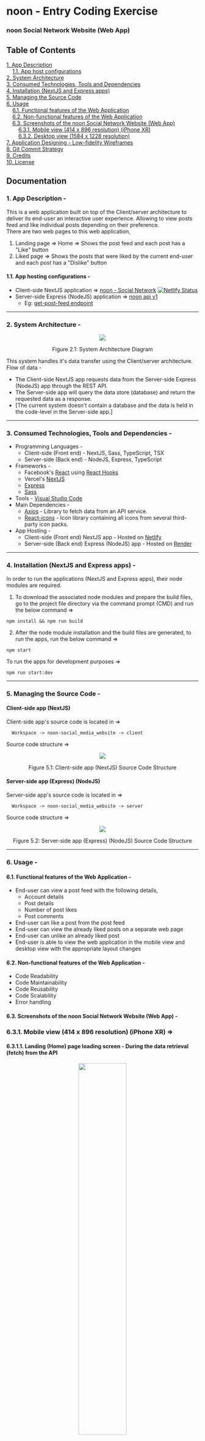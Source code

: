 <h1>noon - Entry Coding Exercise</h1>

### noon Social Network Website (Web App)

## Table of Contents

[1. App Description](#1-app-description--)<br>
  &nbsp;&nbsp;&nbsp;&nbsp;[1.1. App host configurations](#11-app-host-configurations--)<br>
[2. System Architecture](#2-system-architecture--)<br>
[3. Consumed Technologies, Tools and Dependencies](#3-consumed-technologies-tools-and-dependencies--)<br>
[4. Installation (NextJS and Express apps)](#4-installation-nextjs-and-express-apps--)<br>
[5. Managing the Source Code](#5-managing-the-source-code--)<br>
[6. Usage](#6-usage--)<br>
  &nbsp;&nbsp;&nbsp;&nbsp;[6.1. Functional features of the Web Application](#61-functional-features-of-the-web-application--)<br>
  &nbsp;&nbsp;&nbsp;&nbsp;[6.2. Non-functional features of the Web Application](#62-non-functional-features-of-the-web-application--)<br>
  &nbsp;&nbsp;&nbsp;&nbsp;[6.3. Screenshots of the noon Social Network Website (Web App)](#63-screenshots-of-the-noon-social-network-website-web-app--)<br>
    &nbsp;&nbsp;&nbsp;&nbsp;&nbsp;&nbsp;&nbsp;&nbsp;[6.3.1. Mobile view (414 x 896 resolution) (iPhone XR)](#631-mobile-view-414-x-896-resolution-iphone-xr-)<br>
    &nbsp;&nbsp;&nbsp;&nbsp;&nbsp;&nbsp;&nbsp;&nbsp;[6.3.2. Desktop view (1584 x 1228 resolution)](#632-desktop-view-1584-x-1228-resolution-)<br>
[7. Application Designing - Low-fidelity Wireframes](#7-application-designing---low-fidelity-wireframes)<br>
[8. Git Commit Strategy](#8-git-commit-strategy--)<br>
[9. Credits](#9-credits--)<br>
[10. License](#10-license--)<br>

## Documentation

### 1. App Description -
This is a web application built on top of the Client/server architecture to deliver its end-user an interactive user experience. Allowing to view posts feed and like individual posts depending on their preference.<br/>
There are two web pages to this web application,
1. Landing page => Home => Shows the post feed and each post has a "Like" button
2. Liked page => Shows the posts that were liked by the current end-user and each post has a "Dislike" button

#### 1.1. App hosting configurations -
- Client-side NextJS application => <a href="https://noon-social-network.netlify.app">noon - Social Network</a> [![Netlify Status](https://api.netlify.com/api/v1/badges/500250a6-6b83-42e7-aed6-cd3a42f421b1/deploy-status)](https://app.netlify.com/sites/noon-social-network/deploys)<br>
- Server-side Express (NodeJS) application => <a href="https://noon-api-v1.onrender.com">noon api v1</a><br>
  - Eg: <a href="https://noon-api-v1.onrender.com/noon/api-v1/get-post-feed">get-post-feed endpoint</a> 

<hr>

### 2. System Architecture -
<p align="center">
  <kbd>
    <img src="./Documentation/System-Architecture-Diagram/system-architecture-diagram.png" />
  </kbd>
</p>
<p align="center">Figure 2.1: System Architecture Diagram</p>

This system handles it's data transfer using the Client/server architecture.
Flow of data -<br>
* The Client-side NextJS app requests data from the Server-side Express (NodeJS) app through the REST API.
* The Server-side app will query the data store (database) and return the requested data as a response.
* [The current system doesn't contain a database and the data is held in the code-level in the Server-side app.]

<hr>

### 3. Consumed Technologies, Tools and Dependencies -
* Programming Languages -
  * Client-side (Front end) - NextJS, Sass, TypeScript, TSX
  * Server-side (Back end) - NodeJS, Express, TypeScript
* Frameworks -
  * Facebook's [React](https://react.dev) using [React Hooks](https://react.dev/reference/react)
  * Vercel's [NextJS](https://nextjs.org)
  * [Express](https://expressjs.com)
  * [Sass](https://sass-lang.com/)
* Tools - [Visual Studio Code](https://code.visualstudio.com)
* Main Dependencies -
  * [Axios](https://github.com/axios/axios) - Library to fetch data from an API service.
  * [React-icons](https://react-icons.github.io/react-icons) - Icon library containing all icons from several third-party icon packs.
* App Hosting -
  * Client-side (Front end) NextJS app - Hosted on [Netlify](https://www.netlify.com)
  * Server-side (Back end) Express (NodeJS) app - Hosted on [Render](https://render.com)

<hr>

### 4. Installation (NextJS and Express apps) -
In order to run the applications (NextJS and Express apps), their node modules are required.<br>
1. To download the associated node modules and prepare the build files, go to the project file directory via the command prompt (CMD) and run the below command =>
```
npm install && npm run build
```
2. After the node module installation and the build files are generated, to run the apps, run the below command =>
```
npm start
```
To run the apps for development purposes =>
```
npm run start:dev
```

<hr>

### 5. Managing the Source Code -
#### Client-side app (NextJS)
Client-side app's source code is located in =>
```
  Workspace -> noon-social_media_website -> client
```
Source code structure =>
<p align="center">
  <kbd>
      <img src="./Documentation/Source-code-Structure/source-code-structure-client-side-app.png" />
  </kbd>
</p>
<p align="center">Figure 5.1: Client-side app (NextJS) Source Code Structure</p>

#### Server-side app (Express) (NodeJS)

Server-side app's source code is located in =>
```
  Workspace -> noon-social_media_website -> server
```
Source code structure =>
<p align="center">
  <kbd>
      <img src="./Documentation/Source-code-Structure/source-code-structure-server-side-app.png" />
  </kbd>
</p>
<p align="center">Figure 5.2: Server-side app (Express) (NodeJS) Source Code Structure</p>

<hr>

### 6. Usage -
  #### 6.1. Functional features of the Web Application -
  * End-user can view a post feed with the following details,
    * Account details
    * Post details
    * Number of post likes
    * Post comments
  * End-user can like a post from the post feed
  * End-user can view the already liked posts on a separate web page
  * End-user can unlike an already liked post
  * End-user is able to view the web application in the mobile view and desktop view with the appropriate layout changes
  #### 6.2. Non-functional features of the Web Application -
  * Code Readability
  * Code Maintainability
  * Code Reusability
  * Code Scalability
  * Error handling
  #### 6.3. Screenshots of the noon Social Network Website (Web App) -
  ### 6.3.1. Mobile view (414 x 896 resolution) (iPhone XR) =>
  #### 6.3.1.1. Landing (Home) page loading screen - During the data retrieval (fetch) from the API
<p align="center">
  <kbd>
      <img src="./Documentation/Website-Screenshots/Mobile-View/screenshot-1.png" width="50%" />
  </kbd>
</p>
<p align="center">Figure 6.3.1.1.1: Mobile view - Landing (Home) page loading screen - During the data retrieval (fetch) from the API</p>

  #### 6.3.1.2. Landing (Home) page
<p align="center">
  <kbd>
      <img src="./Documentation/Website-Screenshots/Mobile-View/screenshot-2.png" width="50%" />
  </kbd>
</p>
<p align="center">Figure 6.3.1.2.1: Mobile view - Landing (Home) page</p>

  #### 6.3.1.3. Liked page - No liked posts
<p align="center">
  <kbd>
      <img src="./Documentation/Website-Screenshots/Mobile-View/screenshot-3.png" width="50%" />
  </kbd>
</p>
<p align="center">Figure 6.3.1.3.1: Mobile view - Landing (Home) page</p>

  #### 6.3.1.4. Landing (Home) page - With two liked posts
<p align="center">
  <kbd>
      <img src="./Documentation/Website-Screenshots/Mobile-View/screenshot-4.png" width="50%" />
  </kbd>
</p>
<p align="center">Figure 6.3.1.4.1: Mobile view - Landing (Home) page - With two liked postse</p>

  #### 6.3.1.5. Liked page - With two liked posts
<p align="center">
  <kbd>
      <img src="./Documentation/Website-Screenshots/Mobile-View/screenshot-5.png" width="50%" />
  </kbd>
</p>
<p align="center">Figure 6.3.1.5.1: Mobile view - Liked page - With two liked posts</p>

  #### 6.3.1.6. Landing (Home) page error screen (Error handled)
<p align="center">
  <kbd>
      <img src="./Documentation/Website-Screenshots/Mobile-View/screenshot-6.png" width="50%" />
  </kbd>
</p>
<p align="center">Figure 6.3.1.6.1: Mobile view - Landing (Home) page error screen - API data retrieval failed (Error handled)</p>

  #### 6.3.1.7. Liked page error screen (Error handled)
<p align="center">
  <kbd>
      <img src="./Documentation/Website-Screenshots/Mobile-View/screenshot-7.png" width="50%" />
  </kbd>
</p>
<p align="center">Figure 6.3.1.7.1: Mobile view - Liked page error screen - API data retrieval failed (Error handled)</p>

  ### 6.3.2. Desktop view (1584 x 1228 resolution) =>
  #### 6.3.2.1. Landing (Home) page loading screen - During the data retrieval (fetch) from the API
<p align="center">
  <kbd>
      <img src="./Documentation/Website-Screenshots/Desktop-View/screenshot-1.png" width="50%" />
  </kbd>
</p>
<p align="center">Figure 6.3.2.1.1: Desktop view - Liked page error screen - During the data retrieval (fetch) from the API</p>

  #### 6.3.2.2. Landing (Home) page
<p align="center">
  <kbd>
      <img src="./Documentation/Website-Screenshots/Desktop-View/screenshot-2.png" width="50%" />
  </kbd>
</p>
<p align="center">Figure 6.3.2.2.1: Desktop view - Landing (Home) page</p>

  #### 6.3.2.3. Liked page - No liked posts
<p align="center">
  <kbd>
      <img src="./Documentation/Website-Screenshots/Desktop-View/screenshot-3.png" width="50%" />
  </kbd>
</p>
<p align="center">Figure 6.3.2.3.1: Desktop view - Liked page - No liked posts</p>

  #### 6.3.2.4. Landing (Home) page - With two liked posts
<p align="center">
  <kbd>
      <img src="./Documentation/Website-Screenshots/Desktop-View/screenshot-4.png" width="50%" />
  </kbd>
</p>
<p align="center">Figure 6.3.2.4.1: Desktop view - Landing (Home) page - With two liked posts</p>

  #### 6.3.2.5. Liked page - With two liked posts
<p align="center">
  <kbd>
      <img src="./Documentation/Website-Screenshots/Desktop-View/screenshot-5.png" width="50%" />
  </kbd>
</p>
<p align="center">Figure 6.3.2.5.1: Desktop view - Liked page - With two liked posts</p>

  #### 6.3.2.6. Landing (Home) page error screen (Error handled)
<p align="center">
  <kbd>
      <img src="./Documentation/Website-Screenshots/Desktop-View/screenshot-6.png" width="50%" />
  </kbd>
</p>
<p align="center">Figure 6.3.2.6.1: Desktop view - Landing (Home) page error screen - API data retrieval (fetch) failed (Error handled)</p>

  #### 6.3.2.7. Liked page error screen (Error handled)
<p align="center">
  <kbd>
      <img src="./Documentation/Website-Screenshots/Desktop-View/screenshot-7.png" width="50%" />
  </kbd>
</p>
<p align="center">Figure 6.3.2.7.1: Desktop view - Liked page error screen - API data retrieval (fetch) failed (Error handled)</p>

<hr>

### 7. Application Designing - Low-fidelity Wireframes
  #### 7.1. Mobile view =>
<p align="center">
  <kbd>
      <img src="./Documentation/Low-fidelity-Wireframes/low-fidelity-wireframe-mobile-view.png" />
  </kbd>
</p>
<p align="center">Figure 7.1.1: Application Mobile View Low-fidelity Wireframe</p>

  #### 7.2. Desktop view =>
<p align="center">
  <kbd>
      <img src="./Documentation/Low-fidelity-Wireframes/low-fidelity-wireframe-desktop-view.png" />
  </kbd>
</p>
<p align="center">Figure 7.2.1: Application Desktop View Low-fidelity Wireframe</p>

<hr>

### 8. Git Commit Strategy -
This repository contains two branches, main and develop. In the duration of the development of the source code and documentation, change commits were pushed to the develop branch. <br/>
The contents of the develop branch were reviewed in groups and merged into the main branch. <br/>
As shown in the below table, commits were pushed incrementally, <br/>
| Version | Commit Group | Project Tasks |
|---------|--------------|---------------|
| v1 | Group 1 - Documentation | Design low-fidelity wireframes |
| v1 | Group 2 - Back-end | Setup NodeJS server application |
| v1 | Group 3 - Front-end | Setup NextJS client application |
<p align="center">Table 8.1: Git Commit Strategy 

<hr>

### 9. Credits -
This project to build a sample social network website was developed for the entry evaluation process at noon. The functional requirements were provided by noon.<br>
The project was developed using the best practices and guidance with the use of legitimate online documentation (docs) and YouTube videos.<br>
For learning purposes, other developers' source codes were reviewed on sample applications built and documented online.<br>
Documentation and source code in this repository was developed by H.V.L.Hasanka.

Extended credits => <a href="./Image-Credits.md">Image credits</a>

<hr>

### 10. License -
Copyright (c) 2023 H.V.L.Hasanka<br>
Licensed under MIT License
